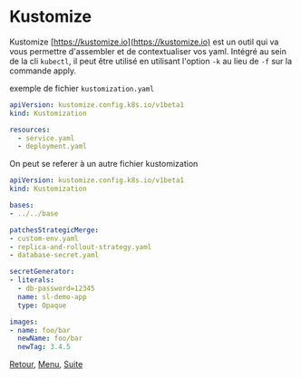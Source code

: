 # Kustomize

Kustomize [https://kustomize.io](https://kustomize.io) est un outil qui va vous permettre d'assembler et de contextualiser vos yaml.
Intégré au sein de la cli `kubectl`, il peut être utilisé en utilisant l'option `-k` au lieu de `-f` sur la commande apply.

exemple de fichier `kustomization.yaml`

```yaml
apiVersion: kustomize.config.k8s.io/v1beta1
kind: Kustomization

resources:
  - service.yaml
  - deployment.yaml
```

On peut se referer à un autre fichier kustomization 

```yaml
apiVersion: kustomize.config.k8s.io/v1beta1
kind: Kustomization

bases:
- ../../base

patchesStrategicMerge:
- custom-env.yaml
- replica-and-rollout-strategy.yaml
- database-secret.yaml

secretGenerator:
- literals:
  - db-password=12345
  name: sl-demo-app
  type: Opaque

images:
- name: foo/bar
  newName: foo/bar
  newTag: 3.4.5
```

[Retour](https://obeyler.github.io/Formation-K8S/Tools/Helm.html), [Menu](https://obeyler.github.io/Formation-K8S/), [Suite](https://obeyler.github.io/Formation-K8S/Chapitres/Operateur.html)
